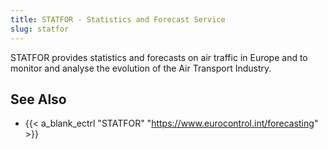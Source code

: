 ```yaml
---
title: STATFOR - Statistics and Forecast Service
slug: statfor
---
```


STATFOR provides statistics and forecasts on air traffic in Europe
and to monitor and analyse the evolution of the Air Transport Industry.

## See Also

* {{< a_blank_ectrl "STATFOR" "https://www.eurocontrol.int/forecasting" >}}
